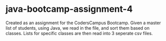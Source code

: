 # java-bootcamp-assignment-4
 Created as an assignment for  the CodersCampus Bootcamp.
 Given a master list of students, using Java, we read in the file, and sort them based on classes.
 Lists for specific classes are then read into 3 seperate csv files.
